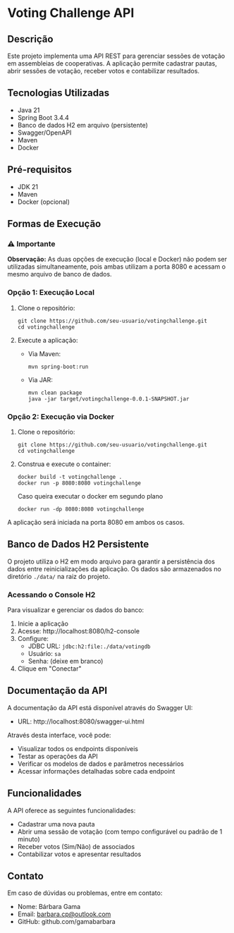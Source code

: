 # Voting Challenge API

## Descrição
Este projeto implementa uma API REST para gerenciar sessões de votação em assembleias de cooperativas. A aplicação permite cadastrar pautas, abrir sessões de votação, receber votos e contabilizar resultados.

## Tecnologias Utilizadas
- Java 21
- Spring Boot 3.4.4
- Banco de dados H2 em arquivo (persistente)
- Swagger/OpenAPI
- Maven
- Docker

## Pré-requisitos
- JDK 21
- Maven
- Docker (opcional)

## Formas de Execução

### ⚠️ Importante
**Observação:** As duas opções de execução (local e Docker) não podem ser utilizadas simultaneamente, pois ambas utilizam a porta 8080 e acessam o mesmo arquivo de banco de dados.

### Opção 1: Execução Local

1. Clone o repositório:
   ```
   git clone https://github.com/seu-usuario/votingchallenge.git
   cd votingchallenge
   ```

2. Execute a aplicação:
   - Via Maven:
     ```
     mvn spring-boot:run
     ```
   - Via JAR:
     ```
     mvn clean package
     java -jar target/votingchallenge-0.0.1-SNAPSHOT.jar
     ```

### Opção 2: Execução via Docker

1. Clone o repositório:
   ```
   git clone https://github.com/seu-usuario/votingchallenge.git
   cd votingchallenge
   ```

2. Construa e execute o container:
   ```
   docker build -t votingchallenge .
   docker run -p 8080:8080 votingchallenge
   ```
   Caso queira executar o docker em segundo plano
   ```
   docker run -dp 8080:8080 votingchallenge
   ```

A aplicação será iniciada na porta 8080 em ambos os casos.

## Banco de Dados H2 Persistente
O projeto utiliza o H2 em modo arquivo para garantir a persistência dos dados entre reinicializações da aplicação. Os dados são armazenados no diretório `./data/` na raiz do projeto.

### Acessando o Console H2
Para visualizar e gerenciar os dados do banco:
1. Inicie a aplicação
2. Acesse: http://localhost:8080/h2-console
3. Configure:
   - JDBC URL: `jdbc:h2:file:./data/votingdb`
   - Usuário: `sa`
   - Senha: (deixe em branco)
4. Clique em "Conectar"

## Documentação da API
A documentação da API está disponível através do Swagger UI:
- URL: http://localhost:8080/swagger-ui.html

Através desta interface, você pode:
- Visualizar todos os endpoints disponíveis
- Testar as operações da API
- Verificar os modelos de dados e parâmetros necessários
- Acessar informações detalhadas sobre cada endpoint

## Funcionalidades
A API oferece as seguintes funcionalidades:
- Cadastrar uma nova pauta
- Abrir uma sessão de votação (com tempo configurável ou padrão de 1 minuto)
- Receber votos (Sim/Não) de associados
- Contabilizar votos e apresentar resultados

## Contato
Em caso de dúvidas ou problemas, entre em contato:
- Nome: Bárbara Gama
- Email: barbara.cp@outlook.com
- GitHub: github.com/gamabarbara
